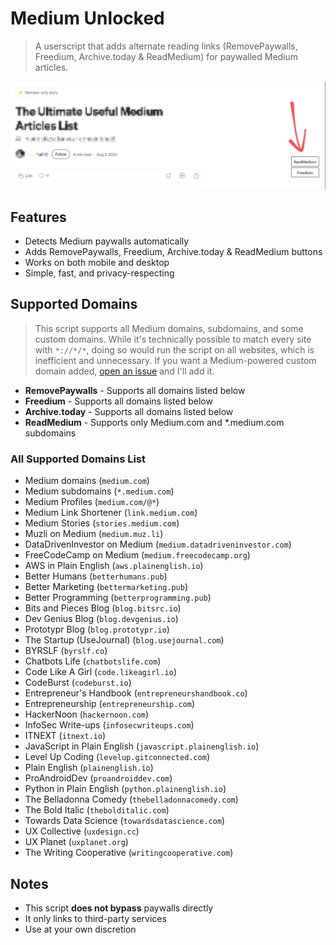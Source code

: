 # Medium Unlocked

> A userscript that adds alternate reading links (RemovePaywalls, Freedium, Archive.today & ReadMedium) for paywalled Medium articles.

![Screenshot of Medium Unlocked](https://raw.githubusercontent.com/ShrekBytes/medium-unlocked/refs/heads/main/screenshots/pc.jpg)

## Features

- Detects Medium paywalls automatically
- Adds RemovePaywalls, Freedium, Archive.today & ReadMedium buttons
- Works on both mobile and desktop
- Simple, fast, and privacy-respecting

## Supported Domains

> This script supports all Medium domains, subdomains, and some custom domains. While it's technically possible to match every site with `*://*/*`, doing so would run the script on all websites, which is inefficient and unnecessary. If you want a Medium-powered custom domain added, [open an issue](https://github.com/ShrekBytes/medium-unlocked/issues) and I'll add it.

- **RemovePaywalls** - Supports all domains listed below
- **Freedium** - Supports all domains listed below
- **Archive.today** - Supports all domains listed below
- **ReadMedium** - Supports only Medium.com and \*.medium.com subdomains

### All Supported Domains List

- Medium domains (`medium.com`)
- Medium subdomains (`*.medium.com`)
- Medium Profiles (`medium.com/@*`)
- Medium Link Shortener (`link.medium.com`)
- Medium Stories (`stories.medium.com`)
- Muzli on Medium (`medium.muz.li`)
- DataDrivenInvestor on Medium (`medium.datadriveninvestor.com`)
- FreeCodeCamp on Medium (`medium.freecodecamp.org`)
- AWS in Plain English (`aws.plainenglish.io`)
- Better Humans (`betterhumans.pub`)
- Better Marketing (`bettermarketing.pub`)
- Better Programming (`betterprogramming.pub`)
- Bits and Pieces Blog (`blog.bitsrc.io`)
- Dev Genius Blog (`blog.devgenius.io`)
- Prototypr Blog (`blog.prototypr.io`)
- The Startup (UseJournal) (`blog.usejournal.com`)
- BYRSLF (`byrslf.co`)
- Chatbots Life (`chatbotslife.com`)
- Code Like A Girl (`code.likeagirl.io`)
- CodeBurst (`codeburst.io`)
- Entrepreneur's Handbook (`entrepreneurshandbook.co`)
- Entrepreneurship (`entrepreneurship.com`)
- HackerNoon (`hackernoon.com`)
- InfoSec Write-ups (`infosecwriteups.com`)
- ITNEXT (`itnext.io`)
- JavaScript in Plain English (`javascript.plainenglish.io`)
- Level Up Coding (`levelup.gitconnected.com`)
- Plain English (`plainenglish.io`)
- ProAndroidDev (`proandroiddev.com`)
- Python in Plain English (`python.plainenglish.io`)
- The Belladonna Comedy (`thebelladonnacomedy.com`)
- The Bold Italic (`thebolditalic.com`)
- Towards Data Science (`towardsdatascience.com`)
- UX Collective (`uxdesign.cc`)
- UX Planet (`uxplanet.org`)
- The Writing Cooperative (`writingcooperative.com`)

## Notes

- This script **does not bypass** paywalls directly
- It only links to third-party services
- Use at your own discretion
